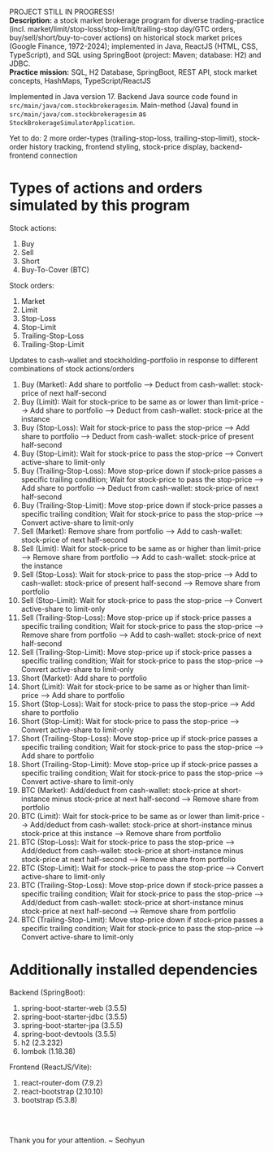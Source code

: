 PROJECT STILL IN PROGRESS!<br>
<b>Description:</b> a stock market brokerage program for diverse trading-practice (incl. market/limit/stop-loss/stop-limit/trailing-stop day/GTC orders, buy/sell/short/buy-to-cover actions) on historical stock market prices (Google Finance, 1972-2024); implemented in Java, ReactJS (HTML, CSS, TypeScript), and SQL using SpringBoot (project: Maven; database: H2) and JDBC.
<br>
<b>Practice mission:</b> SQL, H2 Database, SpringBoot, REST API, stock market concepts, HashMaps, TypeScript/ReactJS

Implemented in Java version 17.
Backend Java source code found in `src/main/java/com.stockbrokeragesim`.
Main-method (Java) found in `src/main/java/com.stockbrokeragesim` as `StockBrokerageSimulatorApplication`.

Yet to do: 2 more order-types (trailing-stop-loss, trailing-stop-limit), stock-order history tracking, frontend styling, stock-price display, backend-frontend connection


# Types of actions and orders simulated by this program
Stock actions: 
1. Buy
2. Sell
3. Short
4. Buy-To-Cover (BTC)

Stock orders:
1. Market
2. Limit
3. Stop-Loss
4. Stop-Limit
5. Trailing-Stop-Loss
6. Trailing-Stop-Limit

Updates to cash-wallet and stockholding-portfolio in response to different combinations of stock actions/orders
1. Buy (Market): Add share to portfolio --> Deduct from cash-wallet: stock-price of next half-second
2. Buy (Limit): Wait for stock-price to be same as or lower than limit-price --> Add share to portfolio --> Deduct from cash-wallet: stock-price at the instance
3. Buy (Stop-Loss): Wait for stock-price to pass the stop-price --> Add share to portfolio --> Deduct from cash-wallet: stock-price of present half-second
4. Buy (Stop-Limit): Wait for stock-price to pass the stop-price --> Convert active-share to limit-only
5. Buy (Trailing-Stop-Loss): Move stop-price down if stock-price passes a specific trailing condition; Wait for stock-price to pass the stop-price --> Add share to portfolio --> Deduct from cash-wallet: stock-price of next half-second
6. Buy (Trailing-Stop-Limit): Move stop-price down if stock-price passes a specific trailing condition; Wait for stock-price to pass the stop-price --> Convert active-share to limit-only
6. Sell (Market): Remove share from portfolio --> Add to cash-wallet: stock-price of next half-second
6. Sell (Limit): Wait for stock-price to be same as or higher than limit-price --> Remove share from portfolio --> Add to cash-wallet: stock-price at the instance
7. Sell (Stop-Loss): Wait for stock-price to pass the stop-price --> Add to cash-wallet: stock-price of present half-second --> Remove share from portfolio
8. Sell (Stop-Limit): Wait for stock-price to pass the stop-price --> Convert active-share to limit-only
9. Sell (Trailing-Stop-Loss): Move stop-price up if stock-price passes a specific trailing condition; Wait for stock-price to pass the stop-price --> Remove share from portfolio --> Add to cash-wallet: stock-price of next half-second
10. Sell (Trailing-Stop-Limit): Move stop-price up if stock-price passes a specific trailing condition; Wait for stock-price to pass the stop-price --> Convert active-share to limit-only
11. Short (Market): Add share to portfolio
12. Short (Limit): Wait for stock-price to be same as or higher than limit-price --> Add share to portfolio
13. Short (Stop-Loss): Wait for stock-price to pass the stop-price --> Add share to portfolio
14. Short (Stop-Limit): Wait for stock-price to pass the stop-price --> Convert active-share to limit-only
15. Short (Trailing-Stop-Loss): Move stop-price up if stock-price passes a specific trailing condition; Wait for stock-price to pass the stop-price --> Add share to portfolio
16. Short (Trailing-Stop-Limit): Move stop-price up if stock-price passes a specific trailing condition; Wait for stock-price to pass the stop-price --> Convert active-share to limit-only
17. BTC (Market): Add/deduct from cash-wallet: stock-price at short-instance minus stock-price at next half-second --> Remove share from portfolio
18. BTC (Limit): Wait for stock-price to be same as or lower than limit-price --> Add/deduct from cash-wallet: stock-price at short-instance minus stock-price at this instance --> Remove share from portfolio
19. BTC (Stop-Loss): Wait for stock-price to pass the stop-price --> Add/deduct from cash-wallet: stock-price at short-instance minus stock-price at next half-second --> Remove share from portfolio
20. BTC (Stop-Limit): Wait for stock-price to pass the stop-price --> Convert active-share to limit-only
21. BTC (Trailing-Stop-Loss): Move stop-price down if stock-price passes a specific trailing condition; Wait for stock-price to pass the stop-price --> Add/deduct from cash-wallet: stock-price at short-instance minus stock-price at next half-second --> Remove share from portfolio
22. BTC (Trailing-Stop-Limit): Move stop-price down if stock-price passes a specific trailing condition; Wait for stock-price to pass the stop-price --> Convert active-share to limit-only


# Additionally installed dependencies
Backend (SpringBoot):
1. spring-boot-starter-web (3.5.5)
2. spring-boot-starter-jdbc (3.5.5)
3. spring-boot-starter-jpa (3.5.5)
4. spring-boot-devtools (3.5.5)
5. h2 (2.3.232)
6. lombok (1.18.38)

Frontend (ReactJS/Vite):
1. react-router-dom (7.9.2)
2. react-bootstrap (2.10.10)
3. bootstrap (5.3.8)

<br><br>

Thank you for your attention.
~ Seohyun